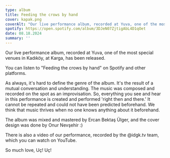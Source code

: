 ```yaml
---
type: album
title: Feeding the crows by hand
cover: kapak.png
coverAlt: "Our live performance album, recorded at Yuva, one of the most special venues in Kadıköy, at Karga, has been released."
spotify: https://open.spotify.com/album/3DJeN07ZjtigAbL4D1qOet
date: 08.18.2024
summary: ''
---
```

Our live performance album, recorded at Yuva, one of the most special venues in Kadıköy, at Karga, has been released.

You can listen to "Feeding the crows by hand" on Spotify and other platforms.

As always, it's hard to define the genre of the album. It's the result of a mutual conversation and understanding. The music was composed and recorded on the spot as an improvisation. So, everything you see and hear in this performance is created and performed 'right then and there.' It cannot be repeated and could not have been predicted beforehand. We think that music thrives when no one knows anything about it beforehand.

The album was mixed and mastered by Ercan Bektaş Ülger, and the cover design was done by Onur Nevşehir :)

There is also a video of our performance, recorded by the @idgk.tv team, which you can watch on YouTube.

So much love, Uç! Uç!
